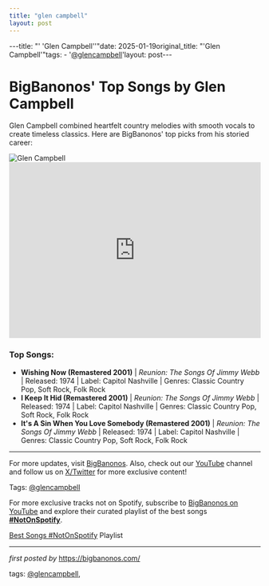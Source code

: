 ```yaml
---
title: "glen campbell"
layout: post
---
```

---title: "' 'Glen Campbell''"date: 2025-01-19original_title: "'Glen Campbell'"tags:  - '[@glencampbell](/tags/glencampbell/)'layout: post--- <!-- Title of the Post --><h1>BigBanonos' Top Songs by Glen Campbell</h1> <!-- Introductory Text --><p>Glen Campbell combined heartfelt country melodies with smooth vocals to create timeless classics. Here are BigBanonos' top picks from his storied career:</p> <!-- Featured Image --><div> <img src="https://i.scdn.co/image/ab67616d0000b273461762c15f05e141fe6f3097" alt="Glen Campbell"></div> <!-- Spotify Embed --><div> <iframe src="https://open.spotify.com/embed/playlist/18V8O0VInnLxbugT110VPd?utm_source=generator" width="100%" height="352" frameBorder="0" allowfullscreen="" allow="autoplay; clipboard-write; encrypted-media; fullscreen; picture-in-picture" loading="lazy"></iframe></div> <!-- Song Information --><h3>Top Songs:</h3><ul> <li><strong>Wishing Now (Remastered 2001)</strong> | <em>Reunion: The Songs Of Jimmy Webb</em> | Released: 1974 | Label: Capitol Nashville | Genres: Classic Country Pop, Soft Rock, Folk Rock</li> <li><strong>I Keep It Hid (Remastered 2001)</strong> | <em>Reunion: The Songs Of Jimmy Webb</em> | Released: 1974 | Label: Capitol Nashville | Genres: Classic Country Pop, Soft Rock, Folk Rock</li> <li><strong>It's A Sin When You Love Somebody (Remastered 2001)</strong> | <em>Reunion: The Songs Of Jimmy Webb</em> | Released: 1974 | Label: Capitol Nashville | Genres: Classic Country Pop, Soft Rock, Folk Rock</li></ul> <!-- Footer Links --><hr /><p>For more updates, visit <a href="https://bigbanonos.com/" target="_blank">BigBanonos</a>. Also, check out our <a href="https://www.youtube.com/[@BigBanonos](/tags/BigBanonos/)" target="_blank">YouTube</a> channel and follow us on <a href="https://x.com/bigbanonos" target="_blank">X/Twitter</a> for more exclusive content!</p> <!-- Tags --><p>Tags: [@glencampbell](/tags/glencampbell/)</p><!--Subscribe and Playlist Links--><div>    <p>For more exclusive tracks not on Spotify, subscribe to <a href="https://www.youtube.com/[@BigBanonos](/tags/BigBanonos/)" target="_blank">BigBanonos on YouTube</a> and explore their curated playlist of the best songs <strong>[#NotOnSpotify](/tags/NotOnSpotify/)</strong>.</p>    <p><a href="https://www.youtube.com/playlist?list=PLtuNtuTatqI0kFahUCbtbfenC_ET5O_tr" target="_blank">Best Songs [#NotOnSpotify](/tags/NotOnSpotify/) Playlist<br /></a></p></div><hr /><p><em>first posted by</em> <a href="https://bigbanonos.com/" rel="noopener" target="_new">https://bigbanonos.com/</a></p><p>tags: [@glencampbell](/tags/glencampbell/),</p>